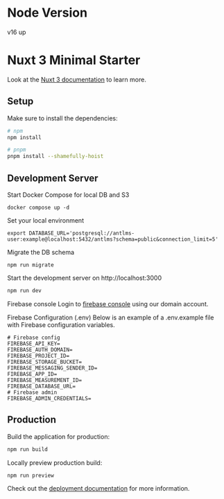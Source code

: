 # Node Version

v16 up

# Nuxt 3 Minimal Starter

Look at the [Nuxt 3 documentation](https://nuxt.com/docs/getting-started/introduction) to learn more.

## Setup

Make sure to install the dependencies:

```bash
# npm
npm install

# pnpm
pnpm install --shamefully-hoist
```

## Development Server

Start Docker Compose for local DB and S3

```
docker compose up -d
```

Set your local environment

```
export DATABASE_URL='postgresql://antlms-user:example@localhost:5432/antlms?schema=public&connection_limit=5'
```

Migrate the DB schema

```
npm run migrate
```

Start the development server on http://localhost:3000

```bash
npm run dev
```

Firebase console
Login to <a href="https://console.firebase.google.com">firebase console</a> using our domain account.

Firebase Configuration (.env)
Below is an example of a .env.example file with Firebase configuration variables.

```
# Firebase config
FIREBASE_API_KEY=
FIREBASE_AUTH_DOMAIN=
FIREBASE_PROJECT_ID=
FIREBASE_STORAGE_BUCKET=
FIREBASE_MESSAGING_SENDER_ID=
FIREBASE_APP_ID=
FIREBASE_MEASUREMENT_ID=
FIREBASE_DATABASE_URL=
# Firebase admin
FIREBASE_ADMIN_CREDENTIALS=
```

## Production

Build the application for production:

```bash
npm run build
```

Locally preview production build:

```bash
npm run preview
```

Check out the [deployment documentation](https://nuxt.com/docs/getting-started/deployment) for more information.

